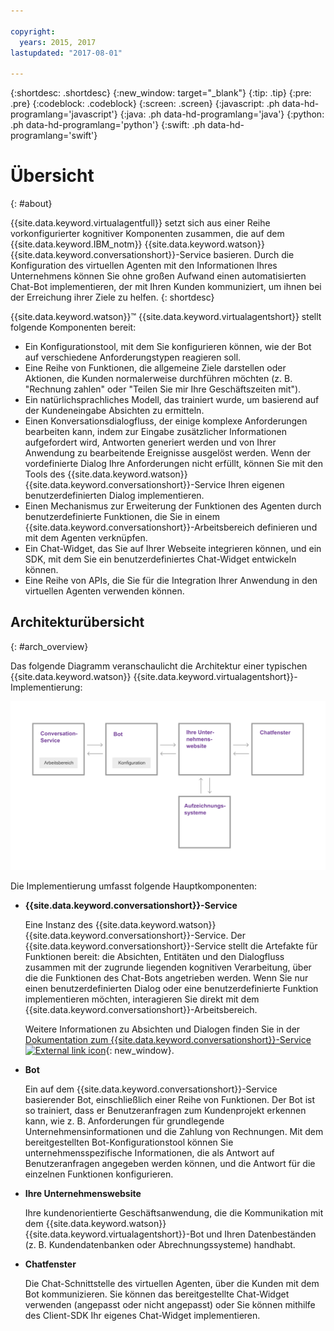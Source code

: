 ```yaml
---

copyright:
  years: 2015, 2017
lastupdated: "2017-08-01"

---
```


{:shortdesc: .shortdesc}
{:new_window: target="_blank"}
{:tip: .tip}
{:pre: .pre}
{:codeblock: .codeblock}
{:screen: .screen}
{:javascript: .ph data-hd-programlang='javascript'}
{:java: .ph data-hd-programlang='java'}
{:python: .ph data-hd-programlang='python'}
{:swift: .ph data-hd-programlang='swift'}

# Übersicht
{: #about}

{{site.data.keyword.virtualagentfull}} setzt sich aus einer Reihe vorkonfigurierter kognitiver Komponenten zusammen, die auf dem {{site.data.keyword.IBM_notm}} {{site.data.keyword.watson}} {{site.data.keyword.conversationshort}}-Service basieren. Durch die Konfiguration des virtuellen Agenten mit den Informationen Ihres Unternehmens können Sie ohne großen Aufwand einen automatisierten Chat-Bot implementieren, der mit Ihren Kunden kommuniziert, um ihnen bei der Erreichung ihrer Ziele zu helfen.
{: shortdesc}

{{site.data.keyword.watson}}&trade; {{site.data.keyword.virtualagentshort}} stellt folgende Komponenten bereit:

- Ein Konfigurationstool, mit dem Sie konfigurieren können, wie der Bot auf verschiedene Anforderungstypen reagieren soll.
- Eine Reihe von Funktionen, die allgemeine Ziele darstellen oder Aktionen, die Kunden normalerweise durchführen möchten (z. B. \"Rechnung zahlen\" oder \"Teilen Sie mir Ihre Geschäftszeiten mit\").
- Ein natürlichsprachliches Modell, das trainiert wurde, um basierend auf der Kundeneingabe Absichten zu ermitteln.
- Einen Konversationsdialogfluss, der einige komplexe Anforderungen bearbeiten kann, indem zur Eingabe zusätzlicher Informationen aufgefordert wird, Antworten generiert werden und von Ihrer Anwendung zu bearbeitende Ereignisse ausgelöst werden. Wenn der vordefinierte Dialog Ihre Anforderungen nicht erfüllt, können Sie mit den Tools des {{site.data.keyword.watson}} {{site.data.keyword.conversationshort}}-Service Ihren eigenen benutzerdefinierten Dialog implementieren.
- Einen Mechanismus zur Erweiterung der Funktionen des Agenten durch benutzerdefinierte Funktionen, die Sie in einem {{site.data.keyword.conversationshort}}-Arbeitsbereich definieren und mit dem Agenten verknüpfen.
- Ein Chat-Widget, das Sie auf Ihrer Webseite integrieren können, und ein SDK, mit dem Sie ein benutzerdefiniertes Chat-Widget entwickeln können.
- Eine Reihe von APIs, die Sie für die Integration Ihrer Anwendung in den virtuellen Agenten verwenden können.

## Architekturübersicht
{: #arch_overview}

Das folgende Diagramm veranschaulicht die Architektur einer typischen {{site.data.keyword.watson}} {{site.data.keyword.virtualagentshort}}-Implementierung:

![Architekturübersicht](images/arch-overview.png)

Die Implementierung umfasst folgende Hauptkomponenten:

- **{{site.data.keyword.conversationshort}}-Service**

    Eine Instanz des {{site.data.keyword.watson}} {{site.data.keyword.conversationshort}}-Service. Der {{site.data.keyword.conversationshort}}-Service stellt die Artefakte für Funktionen bereit: die Absichten, Entitäten und den Dialogfluss zusammen mit der zugrunde liegenden kognitiven Verarbeitung, über die die Funktionen des Chat-Bots angetrieben werden. Wenn Sie nur einen benutzerdefinierten Dialog oder eine benutzerdefinierte Funktion implementieren möchten, interagieren Sie direkt mit dem {{site.data.keyword.conversationshort}}-Arbeitsbereich.

    Weitere Informationen zu Absichten und Dialogen finden Sie in der [Dokumentation zum {{site.data.keyword.conversationshort}}-Service ![External link icon](../../icons/launch-glyph.svg "External link icon")](https://console.bluemix.net/docs/services/conversation/index.html#about){: new_window}.

- **Bot**

    Ein auf dem {{site.data.keyword.conversationshort}}-Service basierender Bot, einschließlich einer Reihe von Funktionen. Der Bot ist so trainiert, dass er Benutzeranfragen zum Kundenprojekt erkennen kann, wie z. B. Anforderungen für grundlegende Unternehmensinformationen und die Zahlung von Rechnungen. Mit dem bereitgestellten Bot-Konfigurationstool können Sie unternehmensspezifische Informationen, die als Antwort auf Benutzeranfragen angegeben werden können, und die Antwort für die einzelnen Funktionen konfigurieren.

- **Ihre Unternehmenswebsite**

    Ihre kundenorientierte Geschäftsanwendung, die die Kommunikation mit dem {{site.data.keyword.watson}} {{site.data.keyword.virtualagentshort}}-Bot und Ihren Datenbeständen (z. B. Kundendatenbanken oder Abrechnungssysteme) handhabt.

- **Chatfenster**

    Die Chat-Schnittstelle des virtuellen Agenten, über die Kunden mit dem Bot kommunizieren. Sie können das bereitgestellte Chat-Widget verwenden (angepasst oder nicht angepasst) oder Sie können mithilfe des Client-SDK Ihr eigenes Chat-Widget implementieren.
